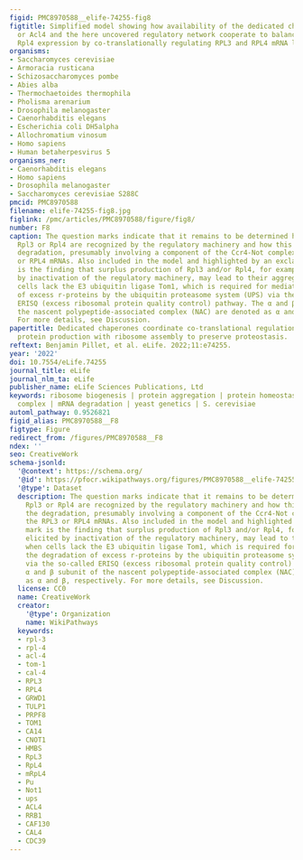 ```yaml
---
figid: PMC8970588__elife-74255-fig8
figtitle: Simplified model showing how availability of the dedicated chaperone Rrb1
  or Acl4 and the here uncovered regulatory network cooperate to balance Rpl3 and
  Rpl4 expression by co-translationally regulating RPL3 and RPL4 mRNA levels
organisms:
- Saccharomyces cerevisiae
- Armoracia rusticana
- Schizosaccharomyces pombe
- Abies alba
- Thermochaetoides thermophila
- Pholisma arenarium
- Drosophila melanogaster
- Caenorhabditis elegans
- Escherichia coli DH5alpha
- Allochromatium vinosum
- Homo sapiens
- Human betaherpesvirus 5
organisms_ner:
- Caenorhabditis elegans
- Homo sapiens
- Drosophila melanogaster
- Saccharomyces cerevisiae S288C
pmcid: PMC8970588
filename: elife-74255-fig8.jpg
figlink: /pmc/articles/PMC8970588/figure/fig8/
number: F8
caption: The question marks indicate that it remains to be determined how nascent
  Rpl3 or Rpl4 are recognized by the regulatory machinery and how this leads to the
  degradation, presumably involving a component of the Ccr4-Not complex, of the RPL3
  or RPL4 mRNAs. Also included in the model and highlighted by an exclamation mark
  is the finding that surplus production of Rpl3 and/or Rpl4, for example, elicited
  by inactivation of the regulatory machinery, may lead to their aggregation when
  cells lack the E3 ubiquitin ligase Tom1, which is required for mediating the degradation
  of excess r-proteins by the ubiquitin proteasome system (UPS) via the so-called
  ERISQ (excess ribosomal protein quality control) pathway. The α and β subunit of
  the nascent polypeptide-associated complex (NAC) are denoted as α and β, respectively.
  For more details, see Discussion.
papertitle: Dedicated chaperones coordinate co-translational regulation of ribosomal
  protein production with ribosome assembly to preserve proteostasis.
reftext: Benjamin Pillet, et al. eLife. 2022;11:e74255.
year: '2022'
doi: 10.7554/eLife.74255
journal_title: eLife
journal_nlm_ta: eLife
publisher_name: eLife Sciences Publications, Ltd
keywords: ribosome biogenesis | protein aggregation | protein homeostasis | Ccr4-Not
  complex | mRNA degradation | yeast genetics | S. cerevisiae
automl_pathway: 0.9526821
figid_alias: PMC8970588__F8
figtype: Figure
redirect_from: /figures/PMC8970588__F8
ndex: ''
seo: CreativeWork
schema-jsonld:
  '@context': https://schema.org/
  '@id': https://pfocr.wikipathways.org/figures/PMC8970588__elife-74255-fig8.html
  '@type': Dataset
  description: The question marks indicate that it remains to be determined how nascent
    Rpl3 or Rpl4 are recognized by the regulatory machinery and how this leads to
    the degradation, presumably involving a component of the Ccr4-Not complex, of
    the RPL3 or RPL4 mRNAs. Also included in the model and highlighted by an exclamation
    mark is the finding that surplus production of Rpl3 and/or Rpl4, for example,
    elicited by inactivation of the regulatory machinery, may lead to their aggregation
    when cells lack the E3 ubiquitin ligase Tom1, which is required for mediating
    the degradation of excess r-proteins by the ubiquitin proteasome system (UPS)
    via the so-called ERISQ (excess ribosomal protein quality control) pathway. The
    α and β subunit of the nascent polypeptide-associated complex (NAC) are denoted
    as α and β, respectively. For more details, see Discussion.
  license: CC0
  name: CreativeWork
  creator:
    '@type': Organization
    name: WikiPathways
  keywords:
  - rpl-3
  - rpl-4
  - acl-4
  - tom-1
  - cal-4
  - RPL3
  - RPL4
  - GRWD1
  - TULP1
  - PRPF8
  - TOM1
  - CA14
  - CNOT1
  - HMBS
  - RpL3
  - RpL4
  - mRpL4
  - Pu
  - Not1
  - ups
  - ACL4
  - RRB1
  - CAF130
  - CAL4
  - CDC39
---
```

